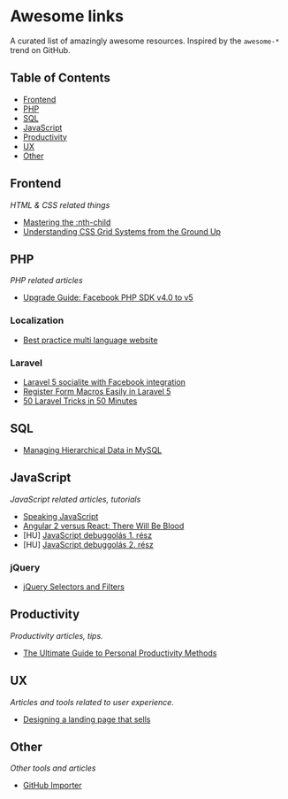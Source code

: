 # Awesome links
A curated list of amazingly awesome resources. Inspired by the `awesome-*` trend on GitHub.

## Table of Contents
- [Frontend](#frontend)
- [PHP](#php)
- [SQL](#sql)
- [JavaScript](#javascript)
- [Productivity](#productivity)
- [UX](#ux)
- [Other](#other)

## Frontend
*HTML & CSS related things*

* [Mastering the :nth-child](http://nthmaster.com/)
* [Understanding CSS Grid Systems from the Ground Up](http://www.sitepoint.com/understanding-css-grid-systems/)

## PHP
*PHP related articles* 

* [Upgrade Guide: Facebook PHP SDK v4.0 to v5](https://www.sammyk.me/upgrading-the-facebook-php-sdk-from-v4-to-v5)

### Localization
* [Best practice multi language website](http://stackoverflow.com/questions/19249159/best-practice-multi-language-website)

### Laravel
* [Laravel 5 socialite with Facebook integration](http://www.devproblems.com/laravel-5-socialite-with-facebook-integration/)
* [Register Form Macros Easily in Laravel 5](http://mydnic.be/post/register-form-macros-easily-in-laravel-5)
* [50 Laravel Tricks in 50 Minutes](https://speakerdeck.com/willroth/50-laravel-tricks-in-50-minutes)

## SQL

* [Managing Hierarchical Data in MySQL](http://mikehillyer.com/articles/managing-hierarchical-data-in-mysql/)

## JavaScript
*JavaScript related articles, tutorials*

* [Speaking JavaScript](http://speakingjs.com/)
* [Angular 2 versus React: There Will Be Blood](https://medium.freecodecamp.com/angular-2-versus-react-there-will-be-blood-66595faafd51#.e474tqzrw)
* [HU] [JavaScript debuggolás 1. rész](http://blog.fps.hu/post/87022586186/javascript-debuggolas-1-resz)
* [HU] [JavaScript debuggolás 2. rész](http://blog.fps.hu/post/89774280796/javascript-debuggolas-2-resz)

### jQuery

* [jQuery Selectors and Filters](http://vegibit.com/jquery-selectors-and-filters/)

## Productivity
*Productivity articles, tips.*

* [The Ultimate Guide to Personal Productivity Methods](https://blog.todoist.com/2015/11/30/ultimate-guide-personal-productivity-methods/)

## UX
*Articles and tools related to user experience.*

* [Designing a landing page that sells](https://blog.activecollab.com/designing-a-landing-page-that-sells-2102afc67024)

## Other
*Other tools and articles*

* [GitHub Importer](https://import.github.com/new)

